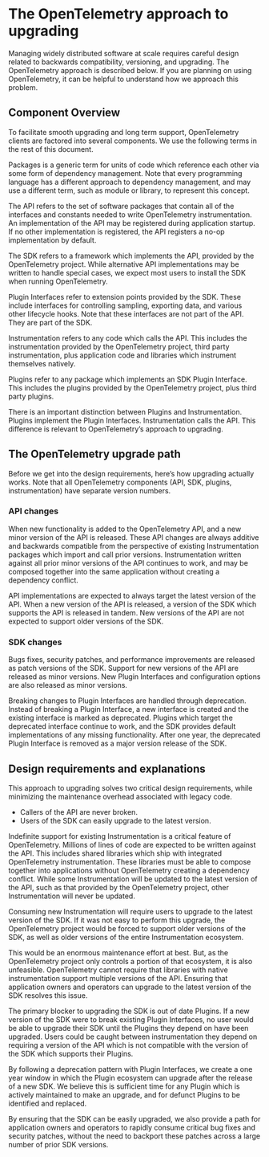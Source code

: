 # The OpenTelemetry approach to upgrading

Managing widely distributed software at scale requires careful design related to backwards compatibility, versioning, and upgrading. The OpenTelemetry approach is described below. If you are planning on using OpenTelemetry, it can be helpful to understand how we approach this problem.

## Component Overview

To facilitate smooth upgrading and long term support, OpenTelemetry clients are factored into several components. We use the following terms in the rest of this document.

Packages is a generic term for units of code which reference each other via some form of dependency management. Note that every programming language has a different approach to dependency management, and may use a different term, such as module or library, to represent this concept. 

The API refers to the set of software packages that contain all of the interfaces and constants needed to write OpenTelemetry instrumentation. An implementation of the API may be registered during application startup. If no other implementation is registered, the API registers a no-op implementation by default.

The SDK refers to a framework which implements the API, provided by the OpenTelemetry project. While alternative API implementations may be written to handle special cases, we expect most users to install the SDK when running OpenTelemetry.

Plugin Interfaces refer to extension points provided by the SDK. These include interfaces for controlling sampling, exporting data, and various other lifecycle hooks. Note that these interfaces are not part of the API. They are part of the SDK.

Instrumentation refers to any code which calls the API. This includes the instrumentation provided by the OpenTelemetry project, third party instrumentation, plus application code and libraries which instrument themselves natively.

Plugins refer to any package which implements an SDK Plugin Interface. This includes the plugins provided by the OpenTelemetry project, plus third party plugins.

There is an important distinction between Plugins and Instrumentation. Plugins implement the Plugin Interfaces. Instrumentation calls the API. This difference is relevant to OpenTelemetry’s approach to upgrading.

## The OpenTelemetry upgrade path

Before we get into the design requirements, here’s how upgrading actually works. Note that all OpenTelemetry components (API, SDK, plugins, instrumentation) have separate version numbers.

### API changes

When new functionality is added to the OpenTelemetry API, and a new minor version of the API is released. These API changes are always additive and backwards compatible from the perspective of existing Instrumentation packages which import and call prior versions. Instrumentation written against all prior minor versions of the API continues to work, and may be composed together into the same application without creating a dependency conflict.

API implementations are expected to always target the latest version of the API. When a new version of the API is released, a version of the SDK which supports the API is released in tandem. New versions of the API are not expected to support older versions of the SDK.

### SDK changes

Bugs fixes, security patches, and performance improvements are released as patch versions of the SDK. Support for new versions of the API are released as minor versions. New Plugin Interfaces and configuration options are also released as minor versions.

Breaking changes to Plugin Interfaces are handled through deprecation. Instead of breaking a Plugin Interface, a new interface is created and the existing interface is marked as deprecated. Plugins which target the deprecated interface continue to work, and the SDK provides default implementations of any missing functionality. After one year, the deprecated Plugin Interface is removed as a major version release of the SDK.

## Design requirements and explanations

This approach to upgrading solves two critical design requirements, while minimizing the maintenance overhead associated with legacy code.

* Callers of the API are never broken.
* Users of the SDK can easily upgrade to the latest version.

Indefinite support for existing Instrumentation is a critical feature of OpenTelemetry. Millions of lines of code are expected to be written against the API. This includes shared libraries which ship with integrated OpenTelemetry instrumentation. These libraries must be able to compose together into applications without OpenTelemetry creating a dependency conflict. While some Instrumentation will be updated to the latest version of the API, such as that provided by the OpenTelemetry project, other Instrumentation will never be updated.

Consuming new Instrumentation will require users to upgrade to the latest version of the SDK. If it was not easy to perform this upgrade, the OpenTelemetry project would be forced to support older versions of the SDK, as well as older versions of the entire Instrumentation ecosystem. 

This would be an enormous maintenance effort at best. But, as the OpenTelemetry project only controls a portion of that ecosystem, it is also unfeasible. OpenTelemetry cannot require that libraries with native instrumentation support multiple versions of the API. Ensuring that application owners and operators can upgrade to the latest version of the SDK resolves this issue.

The primary blocker to upgrading the SDK is out of date Plugins. If a new version of the SDK were to break existing Plugin Interfaces, no user would be able to upgrade their SDK until the Plugins they depend on have been upgraded. Users could be caught between instrumentation they depend on requiring a version of the API which is not compatible with the version of the SDK which supports their Plugins.

By following a deprecation pattern with Plugin Interfaces, we create a one year window in which the Plugin ecosystem can upgrade after the release of a new SDK. We believe this is sufficient time for any Plugin which is actively maintained to make an upgrade, and for defunct Plugins to be identified and replaced.

By ensuring that the SDK can be easily upgraded, we also provide a path for application owners and operators to rapidly consume critical bug fixes and security patches, without the need to backport these patches across a large number of prior SDK versions.
